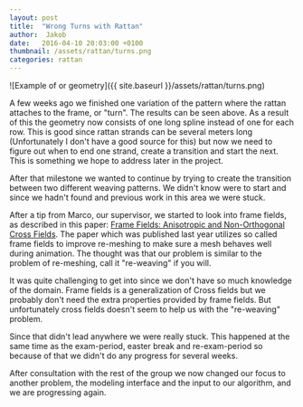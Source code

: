 ```yaml
---
layout: post
title:  "Wrong Turns with Rattan"
author:  Jakob
date:   2016-04-10 20:03:00 +0100
thumbnail: /assets/rattan/turns.png
categories: rattan
---
```


![Example of or geometry]({{ site.baseurl }}/assets/rattan/turns.png)

A few weeks ago we finished one variation of the pattern where the rattan
attaches to the frame, or "turn". The results can be seen above. As a result of
this the geometry now consists of one long spline instead of one for each row.
This is good since rattan strands can be several meters long (Unfortunately
I don't have a good source for this) but now we need to figure out when to end
one strand, create a transition and start the next. This is something we hope
to address later in the project.

After that milestone we wanted to continue by trying to create the transition
between two different weaving patterns. We didn't know were to start and since
we hadn't found and previous work in this area we were stuck.

After a tip from Marco, our supervisor, we started to look into frame fields, as described in this paper: [Frame Fields: Anisotropic and Non-Orthogonal Cross Fields](http://cs.nyu.edu/~panozzo/papers/frame-fields-2014.pdf). The paper which was published
last year utilizes so called frame fields to improve re-meshing to make sure
a mesh behaves well during animation. The thought was that our problem is
similar to the problem of re-meshing, call it "re-weaving" if you will.

It was quite challenging to get into since we don't have so much knowledge of
the domain. Frame fields is a generalization of Cross fields but we probably
don't need the extra properties provided by frame fields. But unfortunately
cross fields doesn't seem to help us with the "re-weaving" problem.

Since that didn't lead anywhere we were really stuck. This happened at the
same time as the exam-period, easter break and re-exam-period so because of
that we didn't do any progress for several weeks.

After consultation with the rest of the group we now changed our focus to
another problem, the modeling interface and the input to our algorithm, and we
are progressing again.
